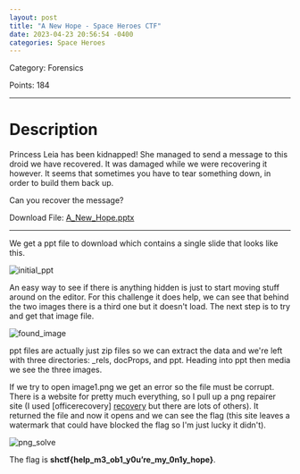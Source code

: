 ```yaml
---
layout: post
title: "A New Hope - Space Heroes CTF"
date: 2023-04-23 20:56:54 -0400
categories: Space Heroes
---
```



Category: Forensics

Points: 184

---

<h1> Description </h1>

Princess Leia has been kidnapped! She managed to send a message to this droid we have recovered. It was damaged while we were recovering it however. It seems that sometimes you have to tear something down, in order to build them back up.

Can you recover the message?

Download File: [A_New_Hope.pptx](/ctf_writeups/assets/challenges/A_New_Hope.pptx)

---

We get a ppt file to download which contains a single slide that looks like this.

![initial_ppt](/ctf_writeups/assets/images/new_hope_init.png)


An easy way to see if there is anything hidden is just to start moving stuff around on the editor. For this challenge it does help, we can see that behind the two images there is a third one but it doesn't load. The next step is to try and get that image file.

![found_image](/ctf_writeups/assets/images/new_hope_found_image.png)

ppt files are actually just zip files so we can extract the data and we're left with three directories: _rels, docProps, and ppt. Heading into ppt then media we see the three images.

If we try to open image1.png we get an error so the file must be corrupt. There is a website for pretty much everything, so I pull up a png repairer site (I used [officerecovery] [recovery] but there are lots of others). It returned the file and now it opens and we can see the flag (this site leaves a watermark that could have blocked the flag so I'm just lucky it didn't).

![png_solve](/ctf_writeups/assets/images/new_hope_solve.png)

The flag is **shctf{help_m3_ob1_y0u’re_my_0n1y_hope}**.



[recovery]: https://online.officerecovery.com/